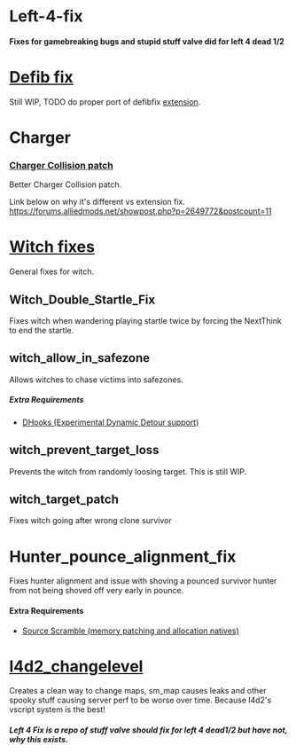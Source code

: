 # Left-4-fix

#### Fixes for gamebreaking bugs and stupid stuff valve did for left 4 dead 1/2


# [Defib fix](https://forums.alliedmods.net/showthread.php?t=315483)
Still WIP, TODO do proper port of defibfix [extension](https://github.com/Satanic-Spirit/defib-fix).

# Charger
### [Charger Collision patch](https://forums.alliedmods.net/showthread.php?t=315482)
Better Charger Collision patch.

Link below on why it's different vs extension fix.
https://forums.alliedmods.net/showpost.php?p=2649772&postcount=11

# [Witch fixes](https://forums.alliedmods.net/showthread.php?p=2647014)
General fixes for witch.
 
 ## Witch_Double_Startle_Fix
 Fixes witch when wandering playing startle twice by forcing the NextThink to end the startle.
 
 ## witch_allow_in_safezone
 Allows witches to chase victims into safezones.
 ##### Extra Requirements

 - [DHooks (Experimental Dynamic Detour support)](https://forums.alliedmods.net/showthread.php?p=2588686#post2588686)

## witch_prevent_target_loss

Prevents the witch from randomly loosing target.
This is still WIP.

## witch_target_patch

Fixes witch going after wrong clone survivor

# Hunter_pounce_alignment_fix
Fixes hunter alignment and issue with shoving a pounced survivor hunter from not being shoved off very early in pounce.
#### Extra Requirements
-   [Source Scramble (memory patching and allocation natives)](https://forums.alliedmods.net/showpost.php?s=afcc4e2813b2d4593c91fe25b8dbc3e8&p=2657347&postcount=1)

# [l4d2_changelevel](https://forums.alliedmods.net/showthread.php?p=2669850)

Creates a clean way to change maps, sm_map causes leaks and other spooky stuff causing server perf to be worse over time.
Because l4d2's vscript system is the best!


##### Left 4 Fix is a repo of stuff valve should fix for left 4 dead1/2 but have not, why this exists.